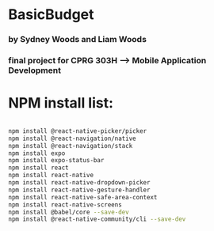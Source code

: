 # BasicBudget

### by Sydney Woods and Liam Woods

### final project for CPRG 303H --> Mobile Application Development

# NPM install list:

```sh

npm install @react-native-picker/picker
npm install @react-navigation/native
npm install @react-navigation/stack
npm install expo
npm install expo-status-bar
npm install react
npm install react-native
npm install react-native-dropdown-picker
npm install react-native-gesture-handler
npm install react-native-safe-area-context
npm install react-native-screens
npm install @babel/core --save-dev
npm install @react-native-community/cli --save-dev
```
